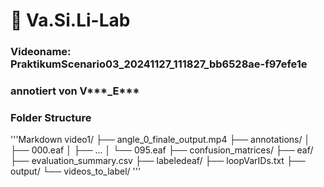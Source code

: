 # 🥼 Va.Si.Li-Lab

### Videoname: PraktikumScenario03_20241127_111827_bb6528ae-f97efe1e

### annotiert von V***_E***

### Folder Structure

'''Markdown
video1/
├── angle_0_finale_output.mp4
├── annotations/
│   ├── 000.eaf
│   ├── ...
│   └── 095.eaf
├── confusion_matrices/
├── eaf/
├── evaluation_summary.csv
├── labeledeaf/
├── loopVarIDs.txt
├── output/
└── videos_to_label/
'''
